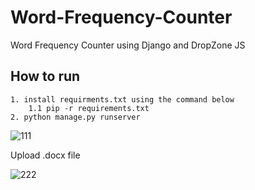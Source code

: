 # Word-Frequency-Counter
Word Frequency Counter using Django and DropZone JS

## How to run

~~~
1. install requirments.txt using the command below
    1.1 pip -r requirements.txt
2. python manage.py runserver 

~~~

![111](https://user-images.githubusercontent.com/47816410/158362003-6adb6377-a288-4e3d-938e-aa8aebe24108.png)

Upload .docx file

![222](https://user-images.githubusercontent.com/47816410/158362515-96104349-2e56-4b4f-9a93-77d6321f451e.jpg)




